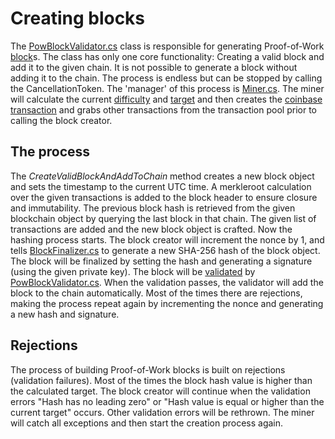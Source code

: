 # Creating blocks
The [PowBlockValidator.cs](../src/Logistichain.Consensus/BlockLogic/PowBlockValidator.cs) class is responsible for generating Proof-of-Work [block](Models.md)s.
The class has only one core functionality: Creating a valid block and add it to the given chain. It is not possible to generate a block without adding it to the chain. The process is endless but can be stopped by calling the CancellationToken. The 'manager' of this process is [Miner.cs](../src/Logistichain.Node/Miner.cs). The miner will calculate the current [difficulty](http://learnmeabitcoin.com/glossary/difficulty) and [target](http://learnmeabitcoin.com/glossary/target) and then creates the [coinbase transaction](http://learnmeabitcoin.com/glossary/coinbase-transaction) and grabs other transactions from the transaction pool prior to calling the block creator.

## The process
The _CreateValidBlockAndAddToChain_ method creates a new block object and sets the timestamp to the current UTC time. A merkleroot calculation over the given transactions is added to the block header to ensure closure and immutability. The previous block hash is retrieved from the given blockchain object by querying the last block in that chain. The given list of transactions are added and the new block object is crafted. Now the hashing process starts. The block creator will increment the nonce by 1, and tells [BlockFinalizer.cs](../src/Logistichain.Consensus/BlockLogic/PowBlockFinalizer.cs) to generate a new SHA-256 hash of the block object. The block will be finalized by setting the hash and generating a signature (using the given private key). The block will be [validated](BlockValidation.md) by [PowBlockValidator.cs](../src/Logistichain.Consensus/BlockLogic/PowBlockValidator.cs). When the validation passes, the validator will add the block to the chain automatically. Most of the times there are rejections, making the process repeat again by incrementing the nonce and generating a new hash and signature.

## Rejections
The process of building Proof-of-Work blocks is built on rejections (validation failures). Most of the times the block hash value is higher than the calculated target. The block creator will continue when the validation errors "Hash has no leading zero" or "Hash value is equal or higher than the current target" occurs. Other validation errors will be rethrown. The miner will catch all exceptions and then start the creation process again.